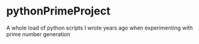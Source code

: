 # pythonPrimeProject
A whole load of python scripts I wrote years ago when experimenting with prime number generation
